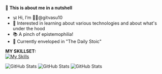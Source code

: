 :rocket: **This is about me in a nutshell**

- 🕉️ Hi, I’m  👨‍💻@gitvasu10
- 👀 Interested in learning about various technologies and about what's under the hood
- 📚 A pinch of epistemophilia!
- 📖 Currently enveloped in "The Daily Stoic" 

**MY SKILLSET:**  
  [![My Skills](https://skillicons.dev/icons?i=java,c,cpp,cs,py,anaconda,spring,selenium,dotnet,eclipse,vscode,idea,pycharm,html,mysql,mongodb,redis,ubuntu,linux,bash,git,github,docker,vim&theme=light&perline=11)](https://skillicons.dev)
  <!--
  %20 - To add space in between the icon in the links
  -->
![GitHub Stats](https://github-readme-stats.vercel.app/api?username=gitvasu10&theme=synthwave&show_icons=true&hide_border=true&count_private=true)
![GitHub Stats](https://github-readme-streak-stats.herokuapp.com/?user=gitvasu10&theme=tokyonight&hide_border=true)
![GitHub Stats](https://github-readme-stats.vercel.app/api/top-langs/?username=gitvasu10&theme=merko&show_icons=true&hide_border=true&layout=compact)

  



<!---
gitvasu10/gitvasu10 is a ✨ special ✨ repository because its `README.md` (this file) appears on your GitHub profile.
You can click the Preview link to take a look at your changes.
--->
